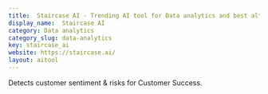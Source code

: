 ```yaml
---
title:  Staircase AI - Trending AI tool for Data analytics and best alternatives
display_name:  Staircase AI
category: Data analytics
category_slug: data-analytics
key: staircase_ai
website: https://staircase.ai/
layout: aitool
---
```


Detects customer sentiment & risks for Customer Success.

